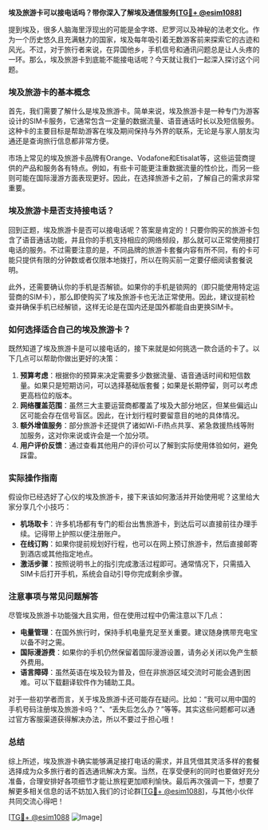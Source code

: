 **埃及旅游卡可以接电话吗？带你深入了解埃及通信服务[[TG💪+ @esim1088](https://t.me/s/esim1088)]**

提到埃及，很多人脑海里浮现出的可能是金字塔、尼罗河以及神秘的法老文化。作为一个历史悠久且充满魅力的国家，埃及每年吸引着无数游客前来探索它的古迹和风光。不过，对于旅行者来说，在异国他乡，手机信号和通讯问题总是让人头疼的一环。那么，埃及旅游卡到底能不能接电话呢？今天就让我们一起深入探讨这个问题。

### 埃及旅游卡的基本概念

首先，我们需要了解什么是埃及旅游卡。简单来说，埃及旅游卡是一种专门为游客设计的SIM卡服务，它通常包含一定量的数据流量、语音通话时长以及短信服务。这种卡的主要目标是帮助游客在埃及期间保持与外界的联系，无论是与家人朋友沟通还是查询旅行信息都非常方便。

市场上常见的埃及旅游卡品牌有Orange、Vodafone和Etisalat等，这些运营商提供的产品和服务各有特点。例如，有些卡可能更注重数据流量的性价比，而另一些则可能在国际漫游方面表现更好。因此，在选择旅游卡之前，了解自己的需求非常重要。

### 埃及旅游卡是否支持接电话？

回到正题，埃及旅游卡是否可以接电话呢？答案是肯定的！只要你购买的旅游卡包含了语音通话功能，并且你的手机支持相应的网络频段，那么就可以正常使用接打电话的服务。不过需要注意的是，不同品牌的旅游卡套餐内容有所不同，有的卡可能只提供有限的分钟数或者仅限本地拨打，所以在购买前一定要仔细阅读套餐说明。

此外，还需要确认你的手机是否解锁。如果你的手机是锁网的（即只能使用特定运营商的SIM卡），那么即使购买了埃及旅游卡也无法正常使用。因此，建议提前检查并确保手机已经解锁，这样无论是在国内还是国外都能自由更换SIM卡。

### 如何选择适合自己的埃及旅游卡？

既然知道了埃及旅游卡是可以接电话的，接下来就是如何挑选一款合适的卡了。以下几点可以帮助你做出更好的决策：

1. **预算考虑**：根据你的预算来决定需要多少数据流量、语音通话时间和短信数量。如果只是短期访问，可以选择基础版套餐；如果是长期停留，则可以考虑更高档位的版本。
2. **网络覆盖范围**：虽然三大主要运营商都覆盖了埃及大部分地区，但某些偏远山区可能会存在信号盲区。因此，在计划行程时要留意目的地的具体情况。
3. **额外增值服务**：部分旅游卡还提供了诸如Wi-Fi热点共享、紧急救援热线等附加服务，这对你来说或许会是一个加分项。
4. **用户评价反馈**：通过查看其他用户的评价可以了解到实际使用体验如何，避免踩雷。

### 实际操作指南

假设你已经选好了心仪的埃及旅游卡，接下来该如何激活并开始使用呢？这里给大家分享几个小技巧：

- **机场取卡**：许多机场都有专门的柜台出售旅游卡，到达后可以直接前往办理手续。记得带上护照以便注册账户。
- **在线订购**：如果你提前规划好行程，也可以在网上预订旅游卡，然后直接邮寄到酒店或其他指定地点。
- **激活步骤**：按照说明书上的指引完成激活过程即可。通常情况下，只需插入SIM卡后打开手机，系统会自动引导你完成剩余步骤。

### 注意事项与常见问题解答

尽管埃及旅游卡功能强大且实用，但在使用过程中仍需注意以下几点：

- **电量管理**：在国外旅行时，保持手机电量充足至关重要。建议随身携带充电宝以备不时之需。
- **国际漫游费**：如果你的手机仍然保留着国际漫游设置，请务必关闭以免产生额外费用。
- **语言障碍**：虽然英语在埃及较为普及，但在非旅游区域交流时可能会遇到困难。可以下载翻译软件作为辅助工具。

对于一些初学者而言，关于埃及旅游卡还可能存在疑问。比如：“我可以用中国的手机号码注册埃及旅游卡吗？”、“丢失后怎么办？”等等。其实这些问题都可以通过官方客服渠道获得解决办法，所以不要过于担心哦！

### 总结

综上所述，埃及旅游卡确实能够满足接打电话的需求，并且凭借其灵活多样的套餐选择成为众多旅行者的首选通讯解决方案。当然，在享受便利的同时也要做好充分准备，合理安排好各项细节才能让旅程更加顺利愉快。最后再次强调一下，想要了解更多相关信息的话不妨加入我们的讨论群[[TG💪+ @esim1088](https://t.me/s/esim1088)]，与其他小伙伴共同交流心得吧！

[[TG💪+ @esim1088](https://t.me/s/esim1088) ![Image](https://i.postimg.cc/4NQfJmqS/Snipaste-2025-05-13-00-14-12.png)]